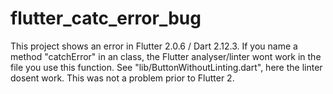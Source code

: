# flutter_catc_error_bug

This project shows an error in Flutter 2.0.6 / Dart 2.12.3.
If you name a method "catchError" in an class, the Flutter analyser/linter wont work in the file you use this function.
See "lib/ButtonWithoutLinting.dart", here the linter dosent work. This was not a problem prior to Flutter 2.
